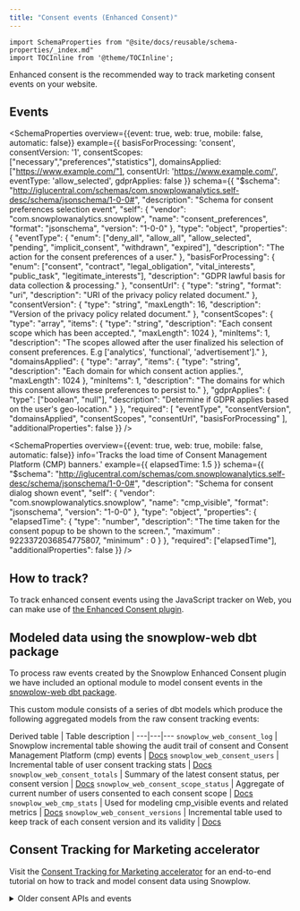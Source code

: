 ```yaml
---
title: "Consent events (Enhanced Consent)"
---
```


```mdx-code-block
import SchemaProperties from "@site/docs/reusable/schema-properties/_index.md"
import TOCInline from '@theme/TOCInline';
```

Enhanced consent is the recommended way to track marketing consent events on your website.

<TOCInline toc={toc} maxHeadingLevel={2} />

## Events

<SchemaProperties
    overview={{event: true, web: true, mobile: false, automatic: false}}
    example={{
        basisForProcessing: 'consent',
        consentVersion: '1',
        consentScopes: ["necessary","preferences","statistics"],
        domainsApplied: ["https://www.example.com/"],
        consentUrl: 'https://www.example.com/',
        eventType: 'allow_selected',
        gdprApplies: false
    }}
    schema={{ "$schema": "http://iglucentral.com/schemas/com.snowplowanalytics.self-desc/schema/jsonschema/1-0-0#", "description": "Schema for consent preferences selection event", "self": { "vendor": "com.snowplowanalytics.snowplow", "name": "consent_preferences", "format": "jsonschema", "version": "1-0-0" }, "type": "object", "properties": { "eventType": { "enum": ["deny_all", "allow_all", "allow_selected", "pending", "implicit_consent", "withdrawn", "expired"], "description": "The action for the consent preferences of a user." }, "basisForProcessing": { "enum": ["consent", "contract", "legal_obligation", "vital_interests", "public_task", "legitimate_interests"], "description": "GDPR lawful basis for data collection & processing." }, "consentUrl": { "type": "string", "format": "uri", "description": "URI of the privacy policy related document." }, "consentVersion": { "type": "string", "maxLength": 16, "description": "Version of the privacy policy related document." }, "consentScopes": { "type": "array", "items": { "type": "string", "description": "Each consent scope which has been accepted.", "maxLength": 1024 }, "minItems": 1, "description": "The scopes allowed after the user finalized his selection of consent preferences. E.g ['analytics', 'functional', 'advertisement']." }, "domainsApplied": { "type": "array", "items": { "type": "string", "description": "Each domain for which consent action applies.", "maxLength": 1024 }, "minItems": 1, "description": "The domains for which this consent allows these preferences to persist to." }, "gdprApplies": { "type": ["boolean", "null"], "description": "Determine if GDPR applies based on the user's geo-location." } }, "required": [ "eventType", "consentVersion", "domainsApplied", "consentScopes", "consentUrl", "basisForProcessing" ], "additionalProperties": false }} />

<SchemaProperties
    overview={{event: true, web: true, mobile: false, automatic: false}}
    info='Tracks the load time of Consent Management Platform (CMP) banners.'
    example={{
        elapsedTime: 1.5
    }}
    schema={{ "$schema": "http://iglucentral.com/schemas/com.snowplowanalytics.self-desc/schema/jsonschema/1-0-0#", "description": "Schema for consent dialog shown event", "self": { "vendor": "com.snowplowanalytics.snowplow", "name": "cmp_visible", "format": "jsonschema", "version": "1-0-0" }, "type": "object", "properties": { "elapsedTime": { "type": "number", "description": "The time taken for the consent popup to be shown to the screen.", "maximum" : 9223372036854775807, "minimum" : 0 } }, "required": ["elapsedTime"], "additionalProperties": false }} />

## How to track?

To track enhanced consent events using the JavaScript tracker on Web, you can make use of [the Enhanced Consent plugin](http://localhost:3000/docs/collecting-data/collecting-from-own-applications/javascript-trackers/web-tracker/plugins/enhanced-consent/).

## Modeled data using the snowplow-web dbt package

To process raw events created by the Snowplow Enhanced Consent plugin we have included an optional module to model consent events in the [snowplow-web dbt package](/docs/modeling-your-data/modeling-your-data-with-dbt/dbt-models/dbt-web-data-model/consent-module/index.md).

This custom module consists of a series of dbt models which produce the following aggregated models from the raw consent tracking events:

Derived table | Table description | 
---|---|---
`snowplow_web_consent_log` | Snowplow incremental table showing the audit trail of consent and Consent Management Platform (cmp) events | [Docs](https://snowplow.github.io/dbt-snowplow-web/#!/model/model.snowplow_web.snowplow_web_consent_log)
`snowplow_web_consent_users` | Incremental table of user consent tracking stats | [Docs](https://snowplow.github.io/dbt-snowplow-web/#!/model/model.snowplow_web.snowplow_web_consent_users)
`snowplow_web_consent_totals` | Summary of the latest consent status, per consent version | [Docs](https://snowplow.github.io/dbt-snowplow-web/#!/model/model.snowplow_web.snowplow_web_consent_totals)
`snowplow_web_consent_scope_status` | Aggregate of current number of users consented to each consent scope | [Docs](https://snowplow.github.io/dbt-snowplow-web/#!/model/model.snowplow_web.snowplow_web_consent_scope_status)
`snowplow_web_cmp_stats` | Used for modeling cmp_visible events and related metrics | [Docs](https://snowplow.github.io/dbt-snowplow-web/#!/model/model.snowplow_web.snowplow_web_consent_cmp_stats)
`snowplow_web_consent_versions` | Incremental table used to keep track of each consent version and its validity | [Docs](https://snowplow.github.io/dbt-snowplow-web/#!/model/model.snowplow_web.snowplow_web_consent_versions)

## Consent Tracking for Marketing accelerator

Visit the [Consent Tracking for Marketing accelerator](https://docs.snowplow.io/accelerators/consent/) for an end-to-end tutorial on how to track and model consent data using Snowplow.

<details>
  <summary>Older consent APIs and events</summary>
  <div>

There is an option to track older consent granted and consent withdrawn events in our trackers.
However, we recommend using the Enhanced Consent events as they are more up-to-date.

<TrackedDataOverview event={true} web={true} mobile={true} automatic={false} />

To learn how to track consent granted and withdrawn events, see:

* On Web, make use of the [Consent plugin on the JavaScript tracker](/docs/collecting-data/collecting-from-own-applications/javascript-trackers/web-tracker/plugins/consent/index.md).
* On mobile, see the [consent tracking APIs here](/docs/collecting-data/collecting-from-own-applications/mobile-trackers/tracking-events/index.md#creating-a-consent-event).

The tracking consists of two events (`consent_granted` and `consent_withdrawn`) and two context entities (`consent_document` and `gdpr`).

<SchemaProperties schema={{ "$schema": "http://iglucentral.com/schemas/com.snowplowanalytics.self-desc/schema/jsonschema/1-0-0#", "description": "Schema for consent granted", "self": { "vendor": "com.snowplowanalytics.snowplow", "name": "consent_granted", "format": "jsonschema", "version": "1-0-0" }, "type": "object", "properties": { "expiry": { "type": "string", "format": "date-time" } }, "additionalProperties": false }} />

<SchemaProperties schema={{ "$schema": "http://iglucentral.com/schemas/com.snowplowanalytics.self-desc/schema/jsonschema/1-0-0#", "description": "Schema for consent withdrawn", "self": { "vendor": "com.snowplowanalytics.snowplow", "name": "consent_withdrawn", "format": "jsonschema", "version": "1-0-0" }, "type": "object", "properties": { "all": { "type": "boolean" } }, "required": ["all"], "additionalProperties": false }} />

<SchemaProperties schema={{ "$schema": "http://iglucentral.com/schemas/com.snowplowanalytics.self-desc/schema/jsonschema/1-0-0#", "description": "Schema for consent document context", "self": { "vendor": "com.snowplowanalytics.snowplow", "name": "consent_document", "format": "jsonschema", "version": "1-0-0" }, "type": "object", "properties": { "id": { "type": "string", "maxLength": 36 }, "version": { "type": "string", "maxLength": 36 }, "name": { "type": "string", "maxLength": 60 }, "description": { "type": "string", "maxLength": 10000 } }, "required": ["id", "version"], "additionalProperties": false }} />

<SchemaProperties schema={{ "$schema": "http://iglucentral.com/schemas/com.snowplowanalytics.self-desc/schema/jsonschema/1-0-0#", "description": "Schema for a web page context", "self": { "vendor": "com.snowplowanalytics.snowplow", "name": "gdpr", "format": "jsonschema", "version": "1-0-0" }, "type": "object", "properties": { "basisForProcessing": { "type": "string", "enum": ["consent", "contract", "legal_obligation", "vital_interests", "public_task", "legitimate_interests"], "description": "GDPR basis for data collection & processing" }, "documentId": { "type": ["string", "null"], "maxLength": 255, "description": "ID for document detailing basis for processing" }, "documentVersion": { "type": ["string", "null"], "maxLength": 16, "description": "Version of document detailing basis for processing" }, "documentDescription": { "type": ["string", "null"], "maxLength": 4096, "description": "Description of document detailing basis for processing" } }, "required": ["basisForProcessing"], "additionalProperties": false }} />

  </div>
</details>
